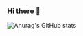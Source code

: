 ### Hi there 👋
![Anurag's GitHub stats](https://github-readme-stats.vercel.app/api?username=P-YongJunm&show_icons=true&theme=radical)
<!--
**P-YongJun/P-YongJun** is a ✨ _special_ ✨ repository because its `README.md` (this file) appears on your GitHub profile.

Here are some ideas to get you started:
![Anurag's GitHub stats](https://github-readme-stats.vercel.app/api?username=eheh1573&show_icons=true&theme=radical)

- 🔭 I’m currently working on ...
- 🌱 I’m currently learning ...
- 👯 I’m looking to collaborate on ...
- 🤔 I’m looking for help with ...
- 💬 Ask me about ...
- 📫 How to reach me: ...
- 😄 Pronouns: ...
- ⚡ Fun fact: ...
-->
